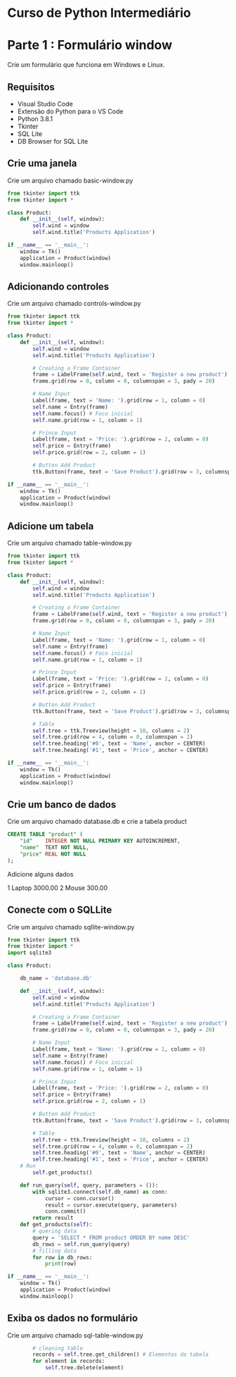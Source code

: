 # Curso de Python Intermediário

# Parte 1 : Formulário window

Crie um formulário que funciona em Windows e Linux.

## Requisitos

- Visual Studio Code
- Extensão do Python para o VS Code
- Python 3.8.1
- Tkinter
- SQL Lite
- DB Browser for SQL Lite

## Crie uma janela

Crie um arquivo chamado basic-window.py

```python
from tkinter import ttk
from tkinter import *

class Product:
    def __init__(self, window):
        self.wind = window 
        self.wind.title('Products Application')

if __name__ == '__main__':
    window = Tk()
    application = Product(window)
    window.mainloop()
```

## Adicionando controles

Crie um arquivo chamado controls-window.py

```python
from tkinter import ttk
from tkinter import *

class Product:
    def __init__(self, window):
        self.wind = window 
        self.wind.title('Products Application')

        # Creating a Frame Container
        frame = LabelFrame(self.wind, text = 'Register a new product')
        frame.grid(row = 0, column = 0, columnspan = 3, pady = 20)

        # Name Input
        Label(frame, text = 'Name: ').grid(row = 1, column = 0)
        self.name = Entry(frame)
        self.name.focus() # Foco inicial
        self.name.grid(row = 1, column = 1)

        # Prince Input
        Label(frame, text = 'Price: ').grid(row = 2, column = 0)
        self.price = Entry(frame)
        self.price.grid(row = 2, column = 1)

        # Button Add Product
        ttk.Button(frame, text = 'Save Product').grid(row = 3, columnspan = 2, sticky = W + E)

if __name__ == '__main__':
    window = Tk()
    application = Product(window)
    window.mainloop()
```

## Adicione um tabela

Crie um arquivo chamado table-window.py

```python
from tkinter import ttk
from tkinter import *

class Product:
    def __init__(self, window):
        self.wind = window 
        self.wind.title('Products Application')

        # Creating a Frame Container
        frame = LabelFrame(self.wind, text = 'Register a new product')
        frame.grid(row = 0, column = 0, columnspan = 3, pady = 20)

        # Name Input
        Label(frame, text = 'Name: ').grid(row = 1, column = 0)
        self.name = Entry(frame)
        self.name.focus() # Foco inicial
        self.name.grid(row = 1, column = 1)

        # Prince Input
        Label(frame, text = 'Price: ').grid(row = 2, column = 0)
        self.price = Entry(frame)
        self.price.grid(row = 2, column = 1)

        # Button Add Product
        ttk.Button(frame, text = 'Save Product').grid(row = 3, columnspan = 2, sticky = W + E)

        # Table
        self.tree = ttk.Treeview(height = 10, columns = 2)
        self.tree.grid(row = 4, column = 0, columnspan = 2)
        self.tree.heading('#0', text = 'Name', anchor = CENTER)
        self.tree.heading('#1', text = 'Price', anchor = CENTER)

if __name__ == '__main__':
    window = Tk()
    application = Product(window)
    window.mainloop()
```

## Crie um banco de dados

Crie um arquivo chamado database.db e crie a tabela product

```sql
CREATE TABLE "product" (
	"id"	INTEGER NOT NULL PRIMARY KEY AUTOINCREMENT,
	"name"	TEXT NOT NULL,
	"price"	REAL NOT NULL
);
```

Adicione alguns dados

1 Laptop 3000.00
2 Mouse 300.00

## Conecte com o SQLLite

Crie um arquivo chamado sqllite-window.py

```python
from tkinter import ttk
from tkinter import *
import sqlite3

class Product:

    db_name = 'database.db'

    def __init__(self, window):
        self.wind = window 
        self.wind.title('Products Application')

        # Creating a Frame Container
        frame = LabelFrame(self.wind, text = 'Register a new product')
        frame.grid(row = 0, column = 0, columnspan = 3, pady = 20)

        # Name Input
        Label(frame, text = 'Name: ').grid(row = 1, column = 0)
        self.name = Entry(frame)
        self.name.focus() # Foco inicial
        self.name.grid(row = 1, column = 1)

        # Prince Input
        Label(frame, text = 'Price: ').grid(row = 2, column = 0)
        self.price = Entry(frame)
        self.price.grid(row = 2, column = 1)

        # Button Add Product
        ttk.Button(frame, text = 'Save Product').grid(row = 3, columnspan = 2, sticky = W + E)

        # Table
        self.tree = ttk.Treeview(height = 10, columns = 2)
        self.tree.grid(row = 4, column = 0, columnspan = 2)
        self.tree.heading('#0', text = 'Name', anchor = CENTER)
        self.tree.heading('#1', text = 'Price', anchor = CENTER)
    # Run 
        self.get_products()

    def run_query(self, query, parameters = ()):
        with sqlite3.connect(self.db_name) as conn:
            cursor = conn.cursor()
            result = cursor.execute(query, parameters)
            conn.commit()
        return result
    def get_products(self):
        # quering data
        query = 'SELECT * FROM product ORDER BY name DESC'
        db_rows = self.run_query(query)
        # filling data
        for row in db_rows:
            print(row)

if __name__ == '__main__':
    window = Tk()
    application = Product(window)
    window.mainloop()
```

## Exiba os dados no formulário

Crie um arquivo chamado sql-table-window.py

```python
        # cleaning table
        records = self.tree.get_children() # Elementos da tabela
        for element in records:
            self.tree.delete(element)
```